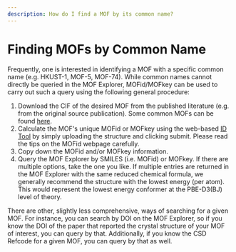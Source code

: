 ```yaml
---
description: How do I find a MOF by its common name?
---
```


# Finding MOFs by Common Name

Frequently, one is interested in identifying a MOF with a specific common name (e.g. HKUST-1, MOF-5, MOF-74). While common names cannot directly be queried in the MOF Explorer, MOFid/MOFkey can be used to carry out such a query using the following general procedure:

1. Download the CIF of the desired MOF from the published literature (e.g. from the original source publication). Some common MOFs can be found [here](https://github.com/iRASPA/RASPA2/tree/master/structures/mofs/cif).
2. Calculate the MOF's unique MOFid or MOFkey using the web-based [ID Tool](https://snurr-group.github.io/web-mofid/) by simply uploading the structure and clicking submit. Please read the tips on the MOFid webpage carefully.
3. Copy down the MOFid and/or MOFkey information.
4. Query the MOF Explorer by SMILES (i.e. MOFid) or MOFkey. If there are multiple options, take the one you like. If multiple entries are returned in the MOF Explorer with the same reduced chemical formula, we generally recommend the structure with the lowest energy (per atom). This would represent the lowest energy conformer at the PBE-D3(BJ) level of theory.

There are other, slightly less comprehensive, ways of searching for a given MOF. For instance, you can search by DOI on the MOF Explorer, so if you know the DOI of the paper that reported the crystal structure of your MOF of interest, you can query by that. Additionally, if you know the CSD Refcode for a given MOF, you can query by that as well.
